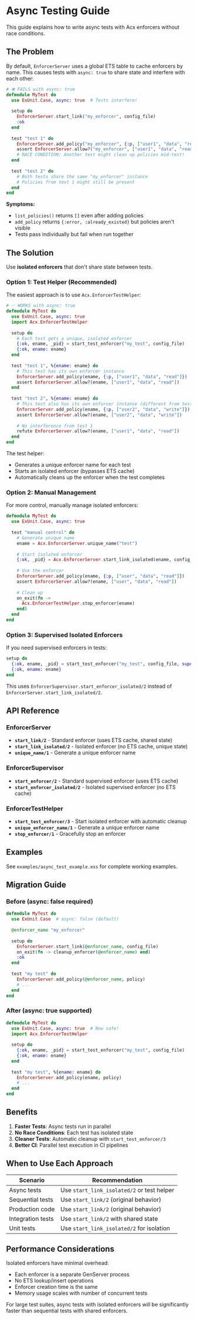 # Async Testing Guide

This guide explains how to write async tests with Acx enforcers without race conditions.

## The Problem

By default, `EnforcerServer` uses a global ETS table to cache enforcers by name. This causes tests with `async: true` to share state and interfere with each other:

```elixir
# ❌ FAILS with async: true
defmodule MyTest do
  use ExUnit.Case, async: true  # Tests interfere!
  
  setup do
    EnforcerServer.start_link("my_enforcer", config_file)
    :ok
  end
  
  test "test 1" do
    EnforcerServer.add_policy("my_enforcer", {:p, ["user1", "data", "read"]})
    assert EnforcerServer.allow?("my_enforcer", ["user1", "data", "read"])
    # RACE CONDITION: Another test might clean up policies mid-test!
  end
  
  test "test 2" do
    # Both tests share the same "my_enforcer" instance
    # Policies from test 1 might still be present
  end
end
```

**Symptoms:**
- `list_policies()` returns `[]` even after adding policies
- `add_policy` returns `{:error, :already_existed}` but policies aren't visible
- Tests pass individually but fail when run together

## The Solution

Use **isolated enforcers** that don't share state between tests.

### Option 1: Test Helper (Recommended)

The easiest approach is to use `Acx.EnforcerTestHelper`:

```elixir
# ✅ WORKS with async: true
defmodule MyTest do
  use ExUnit.Case, async: true
  import Acx.EnforcerTestHelper
  
  setup do
    # Each test gets a unique, isolated enforcer
    {:ok, ename, _pid} = start_test_enforcer("my_test", config_file)
    {:ok, ename: ename}
  end
  
  test "test 1", %{ename: ename} do
    # This test has its own enforcer instance
    EnforcerServer.add_policy(ename, {:p, ["user1", "data", "read"]})
    assert EnforcerServer.allow?(ename, ["user1", "data", "read"])
  end
  
  test "test 2", %{ename: ename} do
    # This test also has its own enforcer instance (different from test 1)
    EnforcerServer.add_policy(ename, {:p, ["user2", "data", "write"]})
    assert EnforcerServer.allow?(ename, ["user2", "data", "write"])
    
    # No interference from test 1
    refute EnforcerServer.allow?(ename, ["user1", "data", "read"])
  end
end
```

The test helper:
- Generates a unique enforcer name for each test
- Starts an isolated enforcer (bypasses ETS cache)
- Automatically cleans up the enforcer when the test completes

### Option 2: Manual Management

For more control, manually manage isolated enforcers:

```elixir
defmodule MyTest do
  use ExUnit.Case, async: true
  
  test "manual control" do
    # Generate unique name
    ename = Acx.EnforcerServer.unique_name("test")
    
    # Start isolated enforcer
    {:ok, _pid} = Acx.EnforcerServer.start_link_isolated(ename, config_file)
    
    # Use the enforcer
    EnforcerServer.add_policy(ename, {:p, ["user", "data", "read"]})
    assert EnforcerServer.allow?(ename, ["user", "data", "read"])
    
    # Clean up
    on_exit(fn ->
      Acx.EnforcerTestHelper.stop_enforcer(ename)
    end)
  end
end
```

### Option 3: Supervised Isolated Enforcers

If you need supervised enforcers in tests:

```elixir
setup do
  {:ok, ename, _pid} = start_test_enforcer("my_test", config_file, supervised: true)
  {:ok, ename: ename}
end
```

This uses `EnforcerSupervisor.start_enforcer_isolated/2` instead of `EnforcerServer.start_link_isolated/2`.

## API Reference

### EnforcerServer

- **`start_link/2`** - Standard enforcer (uses ETS cache, shared state)
- **`start_link_isolated/2`** - Isolated enforcer (no ETS cache, unique state)
- **`unique_name/1`** - Generate a unique enforcer name

### EnforcerSupervisor

- **`start_enforcer/2`** - Standard supervised enforcer (uses ETS cache)
- **`start_enforcer_isolated/2`** - Isolated supervised enforcer (no ETS cache)

### EnforcerTestHelper

- **`start_test_enforcer/3`** - Start isolated enforcer with automatic cleanup
- **`unique_enforcer_name/1`** - Generate a unique enforcer name
- **`stop_enforcer/1`** - Gracefully stop an enforcer

## Examples

See `examples/async_test_example.exs` for complete working examples.

## Migration Guide

### Before (async: false required)

```elixir
defmodule MyTest do
  use ExUnit.Case  # async: false (default)
  
  @enforcer_name "my_enforcer"
  
  setup do
    EnforcerServer.start_link(@enforcer_name, config_file)
    on_exit(fn -> cleanup_enforcer(@enforcer_name) end)
    :ok
  end
  
  test "my test" do
    EnforcerServer.add_policy(@enforcer_name, policy)
    # ...
  end
end
```

### After (async: true supported)

```elixir
defmodule MyTest do
  use ExUnit.Case, async: true  # Now safe!
  import Acx.EnforcerTestHelper
  
  setup do
    {:ok, ename, _pid} = start_test_enforcer("my_test", config_file)
    {:ok, ename: ename}
  end
  
  test "my test", %{ename: ename} do
    EnforcerServer.add_policy(ename, policy)
    # ...
  end
end
```

## Benefits

1. **Faster Tests**: Async tests run in parallel
2. **No Race Conditions**: Each test has isolated state
3. **Cleaner Tests**: Automatic cleanup with `start_test_enforcer/3`
4. **Better CI**: Parallel test execution in CI pipelines

## When to Use Each Approach

| Scenario | Recommendation |
|----------|---------------|
| Async tests | Use `start_link_isolated/2` or test helper |
| Sequential tests | Use `start_link/2` (original behavior) |
| Production code | Use `start_link/2` (original behavior) |
| Integration tests | Use `start_link/2` with shared state |
| Unit tests | Use `start_link_isolated/2` for isolation |

## Performance Considerations

Isolated enforcers have minimal overhead:
- Each enforcer is a separate GenServer process
- No ETS lookup/insert operations
- Enforcer creation time is the same
- Memory usage scales with number of concurrent tests

For large test suites, async tests with isolated enforcers will be significantly faster than sequential tests with shared enforcers.
